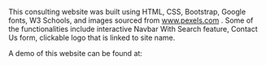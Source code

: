 This consulting website was built using HTML, CSS, Bootstrap, Google fonts, W3 Schools, and images sourced from www.pexels.com . Some of the functionalities include interactive Navbar With Search feature, Contact Us form, clickable logo that is linked to site name. 

A demo of this website can be found at:  
